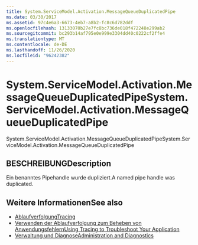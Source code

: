 ```yaml
---
title: System.ServiceModel.Activation.MessageQueueDuplicatedPipe
ms.date: 03/30/2017
ms.assetid: 97c4e6a3-6673-4eb7-a8b2-fc8c6d782ddf
ms.openlocfilehash: 13133070b27e7fc8bc736de018f472248e299ab2
ms.sourcegitcommit: bc293b14af795e0e999e3304dd40c0222cf2ffe4
ms.translationtype: MT
ms.contentlocale: de-DE
ms.lasthandoff: 11/26/2020
ms.locfileid: "96242382"
---
```

# <a name="systemservicemodelactivationmessagequeueduplicatedpipe"></a><span data-ttu-id="65c0e-102">System.ServiceModel.Activation.MessageQueueDuplicatedPipe</span><span class="sxs-lookup"><span data-stu-id="65c0e-102">System.ServiceModel.Activation.MessageQueueDuplicatedPipe</span></span>

<span data-ttu-id="65c0e-103">System.ServiceModel.Activation.MessageQueueDuplicatedPipe</span><span class="sxs-lookup"><span data-stu-id="65c0e-103">System.ServiceModel.Activation.MessageQueueDuplicatedPipe</span></span>  
  
## <a name="description"></a><span data-ttu-id="65c0e-104">BESCHREIBUNG</span><span class="sxs-lookup"><span data-stu-id="65c0e-104">Description</span></span>  

 <span data-ttu-id="65c0e-105">Ein benanntes Pipehandle wurde dupliziert.</span><span class="sxs-lookup"><span data-stu-id="65c0e-105">A named pipe handle was duplicated.</span></span>  
  
## <a name="see-also"></a><span data-ttu-id="65c0e-106">Weitere Informationen</span><span class="sxs-lookup"><span data-stu-id="65c0e-106">See also</span></span>

- [<span data-ttu-id="65c0e-107">Ablaufverfolgung</span><span class="sxs-lookup"><span data-stu-id="65c0e-107">Tracing</span></span>](index.md)
- [<span data-ttu-id="65c0e-108">Verwenden der Ablaufverfolgung zum Beheben von Anwendungsfehlern</span><span class="sxs-lookup"><span data-stu-id="65c0e-108">Using Tracing to Troubleshoot Your Application</span></span>](using-tracing-to-troubleshoot-your-application.md)
- [<span data-ttu-id="65c0e-109">Verwaltung und Diagnose</span><span class="sxs-lookup"><span data-stu-id="65c0e-109">Administration and Diagnostics</span></span>](../index.md)
